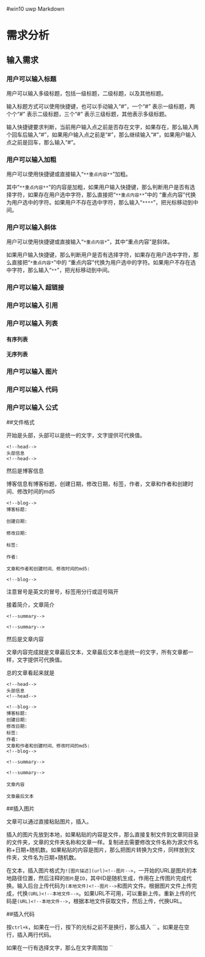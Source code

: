 #win10 uwp Markdown
<!--more-->

# 需求分析

## 输入需求

### 用户可以输入标题

用户可以输入多级标题，包括一级标题，二级标题，以及其他标题。

输入标题方式可以使用快捷键，也可以手动输入“#”，一个“#” 表示一级标题，两个个“#” 表示二级标题，三个“#” 表示三级标题，其他表示多级标题。

输入快捷键要求判断，当前用户输入点之前是否存在文字，如果存在，那么输入两个回车后输入“#”，如果用户输入点之前是“#”，那么继续输入“#”，如果用户输入点之前是回车，那么输入“#”。

### 用户可以输入加粗

用户可以使用快捷键或直接输入“`**重点内容**`”加粗。

其中“`**重点内容**`”的内容是加粗，如果用户输入快捷键，那么判断用户是否有选择字符，如果存在用户选中字符，那么直接把“`**重点内容**`”中的 “重点内容”代换为用户选中的字符。如果用户不存在选中字符，那么输入“`****`”，把光标移动到中间。

### 用户可以输入斜体

用户可以使用快捷键或直接输入“`*重点内容*`”，其中“重点内容”是斜体。

如果用户输入快捷键，那么判断用户是否有选择字符，如果存在用户选中字符，那么直接把“`*重点内容*`”中的 “重点内容”代换为用户选中的字符。如果用户不存在选中字符，那么输入“`**`”，把光标移动到中间。

### 用户可以输入 超链接



### 用户可以输入 引用
### 用户可以输入 列表
#### 有序列表
#### 无序列表
### 用户可以输入 图片
### 用户可以输入 代码
### 用户可以输入 公式





##文件格式

开始是头部，头部可以是统一的文字，文字提供可代换值。

```
<!--head-->
头部信息
<!--head-->

```

然后是博客信息

博客信息有博客标题，创建日期，修改日期，标签，作者，文章和作者和创建时间、修改时间的md5

```
<!--blog-->
博客标题:

创建日期:

修改日期:

标签:

作者:

文章和作者和创建时间、修改时间的md5:

<!--blog-->
```

注意冒号是英文的冒号，标签用分行或逗号隔开

接着简介，文章简介

```
<!--summary-->

<!--summary-->
```

然后是文章内容

文章内容完成就是文章最后文本，文章最后文本也是统一的文字，所有文章都一样，文字提供可代换值。

总的文章看起来就是

```
<!--head-->
头部信息
<!--head-->

<!--blog-->
博客标题:
创建日期:
修改日期:
标签:
作者:
文章和作者和创建时间、修改时间的md5:
<!--blog-->

<!--summary-->

<!--summary-->

文章内容

文章最后文本

```

##插入图片

文章可以通过直接粘贴图片，插入。

插入的图片先放到本地，如果粘贴的内容是文件，那么直接复制文件到文章同目录的文件夹，文章的文件夹名称和文章一样。复制进去需要修改文件名称为源文件名称+日期+随机数。如果粘贴的内容是图片，那么把图片转换为文件，同样放到文件夹，文件名为日期+随机数。

在文本，插入图片格式为`![图片描述](url)<!--图片-->`，一开始的URL是图片的本地路径位置，然后注释的`图片`是`ID`，其中ID是随机生成，作用在上传图片完成代换。输入后台上传代码为`(本地文件)<!--图片-->`和图片文件。根据图片文件上传完成，代换`(URL)<!--本地文件-->`。如果URL不可用，可以重新上传。重新上传的代码是`(URL)<!--本地文件-->`，根据本地文件获取文件，然后上传，代换URL。

##插入代码

按`ctrl+k`，如果在一行，按下的光标之前不是换行，那么插入 \`\` 。如果是在空行，插入两行代码。

如果在一行有选择文字，那么在文字周围加 \`\`
